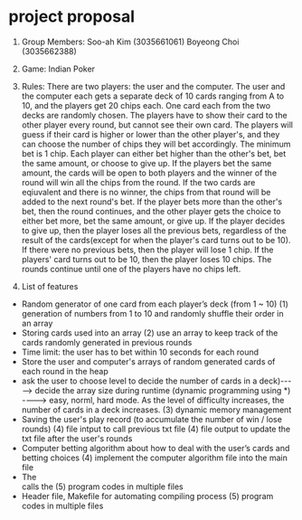 # project proposal

1. Group Members:
  Soo-ah Kim (3035661061)
  Boyeong Choi (3035662388)
  
2. Game: Indian Poker

3. Rules: 
  There are two players: the user and the computer.
  The user and the computer each gets a separate deck of 10 cards ranging from A to 10, and the players get 20 chips each.
  One card each from the two decks are randomly chosen. The players have to show their card to the other player every round, but cannot see their own card.
  The players will guess if their card is higher or lower than the other player's, and they can choose the number of chips they will bet accordingly.
  The minimum bet is 1 chip. Each player can either bet higher than the other's bet, bet the same amount, or choose to give up.
  If the players bet the same amount, the cards will be open to both players and the winner of the round will win all the chips from the round. If the two cards are eqiuvalent and there is no winner, the chips from that round will be added to the next round's bet.
  If the player bets more than the other's bet, then the round continues, and the other player gets the choice to either bet more, bet the same amount, or give up.
  If the player decides to give up, then the player loses all the previous bets, regardless of the result of the cards(except for when the player's card turns out to be 10). If there were no previous bets, then the player will lose 1 chip. If the players' card turns out to be 10, then the player loses 10 chips.
  The rounds continue until one of the players have no chips left.
  
  
 4. List of features 
  - Random generator of one card from each player’s deck (from 1 ~ 10)
       (1) generation of numbers from 1 to 10 and randomly shuffle their order in an array 
  - Storing cards used into an array 
       (2) use an array to keep track of the cards randomly generated in previous rounds
  - Time limit: the user has to bet within 10 seconds for each round
  - Store the user and computer's arrays of random generated cards of each round in the heap
  - ask the user to choose level to decide the number of cards in a deck)-----> decide the array size during runtime (dynamic programming using *) ----> easy, norml, hard mode. As the level of difficulty increases, the number of cards in a deck increases.
       (3) dynamic memory management
  - Saving the user's play record (to accumulate the number of win / lose rounds)
       (4) file intput to call previous txt file
       (4) file output to update the txt file after the user's rounds
  - Computer betting algorithm about how to deal with the user’s cards and betting choices
       (4) implement the computer algorithm file into the main file
  - The <main function file> calls the <computer betting algorithm function file> 
       (5) program codes in multiple files
  - Header file, Makefile for automating compiling process
       (5) program codes in multiple files
  
 
  
